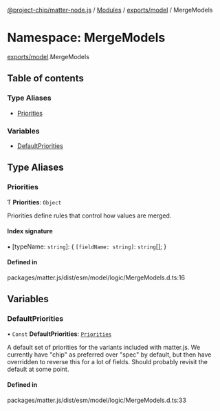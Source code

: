 [@project-chip/matter-node.js](../README.md) / [Modules](../modules.md) / [exports/model](exports_model.md) / MergeModels

# Namespace: MergeModels

[exports/model](exports_model.md).MergeModels

## Table of contents

### Type Aliases

- [Priorities](exports_model.MergeModels.md#priorities)

### Variables

- [DefaultPriorities](exports_model.MergeModels.md#defaultpriorities)

## Type Aliases

### Priorities

Ƭ **Priorities**: `Object`

Priorities define rules that control how values are merged.

#### Index signature

▪ [typeName: `string`]: { `[fieldName: string]`: `string`[];  }

#### Defined in

packages/matter.js/dist/esm/model/logic/MergeModels.d.ts:16

## Variables

### DefaultPriorities

• `Const` **DefaultPriorities**: [`Priorities`](exports_model.MergeModels.md#priorities)

A default set of priorities for the variants included with matter.js.
We currently have "chip" as preferred over "spec" by default, but then
have overridden to reverse this for a lot of fields.  Should probably
revisit the default at some point.

#### Defined in

packages/matter.js/dist/esm/model/logic/MergeModels.d.ts:33
